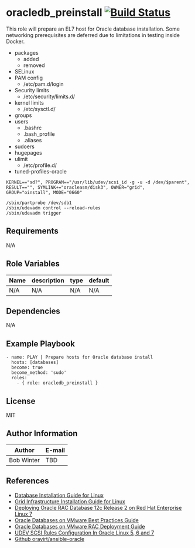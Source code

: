 # oracledb_preinstall [![Build Status](https://travis-ci.org/rdwinter2/oracledb_preinstall.png?branch=master)](https://travis-ci.org/rdwinter2/oracledb_preinstall)

This role will prepare an EL7 host for Oracle database installation. Some networking prerequisites are deferred due to limitations in testing inside Docker. 

* packages
	* added
	* removed
* SELinux
* PAM config
    * /etc/pam.d/login
* Security limits
    * /etc/security/limits.d/
* kernel limits
    * /etc/sysctl.d/
* groups
* users
    * .bashrc
    * .bash_profile
    * .aliases
* sudoers
* hugepages
* ulimit
    * /etc/profile.d/
* tuned-profiles-oracle

```
KERNEL=="sd?", PROGRAM=="/usr/lib/udev/scsi_id -g -u -d /dev/$parent", RESULT=="", SYMLINK+="oracleasm/disk3", OWNER="grid", GROUP="oinstall", MODE="0660"

/sbin/partprobe /dev/sdb1
/sbin/udevadm control --reload-rules
/sbin/udevadm trigger
```

## Requirements

N/A

## Role Variables

|Name|description|type|default|
|---|---|---|---|
|N/A|N/A|N/A|N/A|

## Dependencies

N/A

## Example Playbook

	- name: PLAY | Prepare hosts for Oracle database install
	  hosts: [databases]
	  become: true
	  become_method: 'sudo'
	  roles:
	    - { role: oracledb_preinstall }

## License

MIT

## Author Information

|Author|E-mail|
|---|---|
|Bob Winter|TBD|

## References

* [Database Installation Guide for Linux](https://docs.oracle.com/en/database/oracle/oracle-database/12.2/ladbi/database-installation-guide-linux.pdf)
* [Grid Infrastructure Installation Guide for Linux](https://docs.oracle.com/en/database/oracle/oracle-database/12.2/cwlin/grid-infrastructure-installation-guide-linux.pdf)
* [Deploying Oracle RAC Database 12c Release 2 on Red Hat Enterprise Linux 7](https://access.redhat.com/documentation/en-us/reference_architectures/2017/pdf/deploying_oracle_rac_database_12c_release_2_on_red_hat_enterprise_linux_7/Reference_Architectures-2017-Deploying_Oracle_RAC_Database_12c_Release_2_on_Red_Hat_Enterprise_Linux_7-en-US.pdf)
* [Oracle Databases on VMware Best Practices Guide](https://www.vmware.com/content/dam/digitalmarketing/vmware/en/pdf/solutions/vmware-oracle-databases-on-vmware-best-practices-guide.pdf)
* [Oracle Databases on VMware RAC Deployment Guide](https://www.vmware.com/content/dam/digitalmarketing/vmware/en/pdf/partners/oracle/vmware-oracle-rac-deploy-guide.pdf)
* [UDEV SCSI Rules Configuration In Oracle Linux 5, 6 and 7](https://oracle-base.com/articles/linux/udev-scsi-rules-configuration-in-oracle-linux)
* [Github oravirt/ansible-oracle](https://github.com/oravirt/ansible-oracle/blob/a72988c393367697263bb4d47c9582d833bc1360/roles/orahost/defaults/main.yml)
